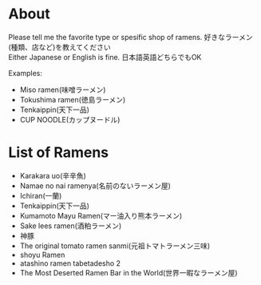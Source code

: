 # About
Please tell me the favorite type or spesific shop of ramens. 好きなラーメン(種類、店など)を教えてください</br>
Either Japanese or English is fine. 日本語英語どちらでもOK

Examples:
* Miso ramen(味噌ラーメン)
* Tokushima ramen(徳島ラーメン)
* Tenkaippin(天下一品)
* CUP NOODLE(カップヌードル)

# List of Ramens
* Karakara uo(辛辛魚)
* Namae no nai ramenya(名前のないラーメン屋)
* Ichiran(一蘭)
* Tenkaippin(天下一品)
* Kumamoto Mayu Ramen(マー油入り熊本ラーメン)
* Sake lees ramen(酒粕ラーメン)
* 神豚
* The original tomato ramen sanmi(元祖トマトラーメン三味)
* shoyu Ramen 
* atashino ramen tabetadesho 2
* The Most Deserted Ramen Bar in the World(世界一暇なラーメン屋)